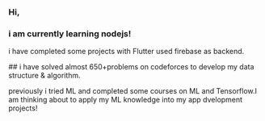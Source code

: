 ### Hi,
### i  am currently learning nodejs!
i have completed some projects with Flutter used firebase as backend.
<p color='blue'>## i have solved almost 650+problems on codeforces to develop my data structure & algorithm.</p>
previously i tried ML and completed some courses on ML and Tensorflow.I am  thinking about to apply my ML knowledge into my app dvelopment projects!

